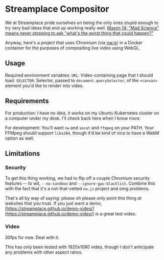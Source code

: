 
# Streamplace Compositor

We at Streamplace pride ourselves on being the only ones stupid enough to try very bad ideas that
end up working really well. [Maxim 14: "Mad Science" means never stopping to ask "what's the worst thing that could happen?"](http://schlockmercenary.wikia.com/wiki/The_Seventy_Maxims_of_Maximally_Effective_Mercenaries)

Anyway, here's a project that uses Chromium (via [nw.js](https://github.com/nwjs/nw.js/)) in a
Docker container for the purposes of compositing live video using WebGL.

## Usage

Required environment variables:
`URL`: Video-containing page that I should load.
`SELECTOR`: Selector, passed to `document.querySelector`, of the `<canvas>` element you'd like to
render into video.

## Requirements

For production: I have no idea, it works on my Ubuntu Kubernetes cluster on a computer under my
desk. I'll check back here when I know more.

For development: You'll want `nw` and `socat` and `ffmpeg` on your PATH. Your FFMpeg should
support `libx264`, though it'd be kind of nice to have a WebM option as well.

## Limitations

### Security

To get this thing working, we had to flip off a couple Chromium security features -- to wit,
`--no-sandbox` and `--ignore-gpu-blacklist`. Combine this with the fact that it's a
not-that-vetted `nw.js` project and omg problems.

That's all by way of saying: please oh please only point this thing at websites that you trust. If
you just want a demo, [https://streamplace.github.io/demo-video/](https://streamplace.github.io/demo-video/) is a great test video.

### Video

30fps for now. Deal with it.

This has only been tested with 1920x1080 video, though I don't anticipate any problems with other
aspect ratios.
